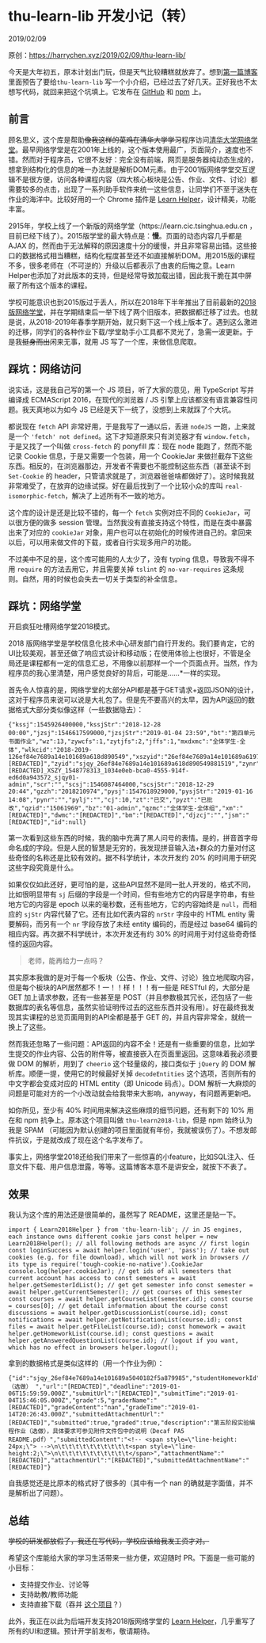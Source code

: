 # thu-learn-lib 开发小记（转）
2019/02/09

<p>原创：<a title="阅读原文" href="https://harrychen.xyz/2019/02/09/thu-learn-lib/" target="_blank">https://harrychen.xyz/2019/02/09/thu-learn-lib/</a></p>
<p>今天是大年初五，原本计划出门玩，但是天气比较糟糕就放弃了。想到<a href="/2019/02/04/hello-world/">第一篇博客</a>里面预告了要给<code class="highlighter-rouge">thu-learn-lib</code> 写一个小介绍，已经过去了好几天。正好我也不太想写代码，就回来把这个坑填上。它发布在 <a href="https://github.com/Harry-Chen/thu-learn-lib">GitHub</a> 和 <a href="https://www.npmjs.com/package/thu-learn-lib">npm</a> 上。</p>
<h2 id="前言">前言</h2>
<p>顾名思义，这个库是帮助<del>像我这样的菜鸡在清华大学学习</del>程序访问<a href="https://learn.tsinghua.edu.cn">清华大学网络学堂</a>。最早网络学堂是在2001年上线的，这个版本使用最广，页面简介，速度也不错。然而对于程序员，它很不友好：完全没有前端，网页是服务器纯动态生成的，想拿到结构化的信息的唯一办法就是解析DOM元素。由于2001版网络学堂交互逻辑不是很方便，访问各种课程内容（四大核心板块是公告、作业、文件、讨论）都需要较多的点击，出现了一系列助手软件来统一这些信息，让同学们不至于迷失在作业的海洋中。比较好用的一个 Chrome 插件是 <a href="https://chrome.google.com/webstore/detail/learn-helper/mdehapphdlihjjgkhmoiknmnhcjpjall">Learn Helper</a>，设计精美，功能丰富。</p>
<p>2915年，学校上线了一个新版的网络学堂（https://learn.cic.tsinghua.edu.cn ，目前已经下线了）。2015版学堂的最大特点是：<strong>慢</strong>。页面的动态内容几乎都是 AJAX 的，然而由于无法解释的原因速度十分的缓慢，并且非常容易出错。这些接口的数据格式相当糟糕，结构化程度甚至还不如直接解析DOM。用2015版的课程不多，很多老师在（不可逆的）升级以后都表示了由衷的后悔之意。Learn Helper也添加了对此版本的支持，但是经常导致加载出错，因此我干脆在其中屏蔽了所有这个版本的课程。</p>
<p>学校可能意识也到2015版过于丢人，所以在2018年下半年推出了目前最新的<a href="https://learn2018.tsinghua.edu.cn">2018版网络学堂</a>，并在学期结束后一举下线了两个旧版本，把数据都迁移了过去。也就是说，从2018-2019年春季学期开始，就只剩下这一个线上版本了。遇到这么激进的迁移，同学们的各种作业下载/学堂助手小工具都不灵光了，急需一波更新。于是我<del>挺身而出</del>闲来无事，就用 JS 写了一个库，来做信息爬取。</p>
<h2 id="踩坑网络访问">踩坑：网络访问</h2>
<p>说实话，这是我自己写的第一个 JS 项目，听了大家的意见，用 TypeScript 写并编译成 ECMAScript 2016，在现代的浏览器 / JS 引擎上应该都没有语言兼容性问题。我天真地以为如今 JS 已经是天下一统了，没想到上来就踩了个大坑。</p>
<p>都说现在 <code class="highlighter-rouge">fetch</code> API 非常好用，于是我写了一通以后，丢进 <code class="highlighter-rouge">nodeJS</code> 一跑，上来就是一个 <code class="highlighter-rouge">'fetch' not defined</code>。这下才知道原来只有浏览器才有 <code class="highlighter-rouge">window.fetch</code>，于是又找了一个叫做 <code class="highlighter-rouge">cross-fetch</code> 的 ponyfill 库：现在 node 能跑了，然而不能记录 Cookie 信息，于是又需要一个包装，用一个 CookieJar 来做拦截存下这些东西。相反的，在浏览器那边，开发者不需要也不能控制这些东西（甚至读不到 <code class="highlighter-rouge">Set-Cookie</code> 的 header，只管请求就是了，浏览器爸爸啥都做好了）。这时候我就非常难受了，在放弃的边缘试探。好在最后找到了一个比较小众的库叫 <code class="highlighter-rouge">real-isomorphic-fetch</code>，解决了上述所有不一致的地方。</p>
<p>这个库的设计是还是比较不错的，每一个 <code class="highlighter-rouge">fetch</code> 实例对应不同的 <code class="highlighter-rouge">CookieJar</code>，可以很方便的做多 session 管理。当然我没有直接支持这个特性，而是在类中暴露出来了对应的 <code class="highlighter-rouge">cookieJar</code> 对象，用户也可以在初始化的时候传进自己的。拿回来以后，可以用来做文件的下载，或者自行实现多用户的功能。</p>
<p>不过美中不足的是，这个库可能用的人太少了，没有 typing 信息，导致我不得不用 <code class="highlighter-rouge">require</code> 的方法去用它，并且需要关掉 <code class="highlighter-rouge">tslint</code> 的 <code class="highlighter-rouge">no-var-requires</code> 这条规则。自然，用的时候也会失去一切关于类型的补全信息。</p>
<h2 id="踩坑网络学堂">踩坑：网络学堂</h2>
<p>开启疯狂吐槽网络学堂2018模式。</p>
<p>2018 版网络学堂是学校信息化技术中心研发部门自行开发的。我们要肯定，它的UI比较美观，甚至还做了响应式设计和移动版；在使用体验上也很好，不管是全局还是课程都有一定的信息汇总，不用像以前那样一个一个页面点开。当然，作为程序员的我心里清楚，用户感觉良好的背后，可能是&hellip;&hellip;*一样的实现。</p>
<p>首先令人惊喜的是，网络学堂的大部分API都是基于GET请求+返回JSON的设计，这对于程序员来说可以说是大礼包了。但是先不要高兴的太早，因为API返回的数据格式大部分类似像这样（一些数据隐去）：</p>
<div class="language-json highlighter-rouge">
<div class="highlight">
<pre class="highlight"><code><span class="p">{</span><span class="s2">"kssj"</span><span class="p">:</span><span class="mi">1545926400000</span><span class="p">,</span><span class="s2">"kssjStr"</span><span class="p">:</span><span class="s2">"2018-12-28 00:00"</span><span class="p">,</span><span class="s2">"jzsj"</span><span class="p">:</span><span class="mi">1546617599000</span><span class="p">,</span><span class="s2">"jzsjStr"</span><span class="p">:</span><span class="s2">"2019-01-04 23:59"</span><span class="p">,</span><span class="s2">"bt"</span><span class="p">:</span><span class="s2">"第四单元书面作业"</span><span class="p">,</span><span class="s2">"wz"</span><span class="p">:</span><span class="mi">13</span><span class="p">,</span><span class="s2">"zywcfs"</span><span class="p">:</span><span class="mi">1</span><span class="p">,</span><span class="s2">"zytjfs"</span><span class="p">:</span><span class="mi">2</span><span class="p">,</span><span class="s2">"jffs"</span><span class="p">:</span><span class="mi">1</span><span class="p">,</span><span class="s2">"mxdxmc"</span><span class="p">:</span><span class="s2">"全体学生-全体"</span><span class="p">,</span><span class="s2">"wlkcid"</span><span class="p">:</span><span class="s2">"2018-2019-126ef84e7689a14e101689a618d890549"</span><span class="p">,</span><span class="s2">"xszyid"</span><span class="p">:</span><span class="s2">"26ef84e7689a14e101689a61975b08b4"</span><span class="p">,</span><span class="s2">"xh"</span><span class="p">:</span><span class="s2">"[REDACTED]"</span><span class="p">,</span><span class="s2">"zyid"</span><span class="p">:</span><span class="s2">"sjqy_26ef84e7689a14e101689a618d890549881519"</span><span class="p">,</span><span class="s2">"zynr"</span><span class="p">:</span><span class="kc">null</span><span class="p">,</span><span class="s2">"zynrStr"</span><span class="p">:</span><span class="s2">""</span><span class="p">,</span><span class="s2">"zyfjid"</span><span class="p">:</span><span class="s2">"[REDACTED]_XSZY_1548778313_1034e0eb-bca0-4555-914f-ed6d0a943572_sjqy01-admin"</span><span class="p">,</span><span class="s2">"scr"</span><span class="p">:</span><span class="s2">""</span><span class="p">,</span><span class="s2">"scsj"</span><span class="p">:</span><span class="mi">1546087464000</span><span class="p">,</span><span class="s2">"scsjStr"</span><span class="p">:</span><span class="s2">"2018-12-29 20:44"</span><span class="p">,</span><span class="s2">"gzzh"</span><span class="p">:</span><span class="s2">"2018210974"</span><span class="p">,</span><span class="s2">"pysj"</span><span class="p">:</span><span class="mi">1547618929000</span><span class="p">,</span><span class="s2">"pysjStr"</span><span class="p">:</span><span class="s2">"2019-01-16 14:08"</span><span class="p">,</span><span class="s2">"pynr"</span><span class="p">:</span><span class="s2">""</span><span class="p">,</span><span class="s2">"pylj"</span><span class="p">:</span><span class="s2">""</span><span class="p">,</span><span class="s2">"cj"</span><span class="p">:</span><span class="mi">10</span><span class="p">,</span><span class="s2">"zt"</span><span class="p">:</span><span class="s2">"已交"</span><span class="p">,</span><span class="s2">"pyzt"</span><span class="p">:</span><span class="s2">"已批改"</span><span class="p">,</span><span class="s2">"qzid"</span><span class="p">:</span><span class="s2">"15061969"</span><span class="p">,</span><span class="s2">"bz"</span><span class="p">:</span><span class="s2">"01-admin"</span><span class="p">,</span><span class="s2">"qzmc"</span><span class="p">:</span><span class="s2">"全体学生-全体组"</span><span class="p">,</span><span class="s2">"xm"</span><span class="p">:</span><span class="s2">"[REDACTED]"</span><span class="p">,</span><span class="s2">"dwmc"</span><span class="p">:</span><span class="s2">"[REDACTED]"</span><span class="p">,</span><span class="s2">"bm"</span><span class="p">:</span><span class="s2">"[REDACTED]"</span><span class="p">,</span><span class="s2">"djzcj"</span><span class="p">:</span><span class="s2">""</span><span class="p">,</span><span class="s2">"jsm"</span><span class="p">:</span><span class="s2">"[REDACTED]"</span><span class="p">,</span><span class="s2">"id"</span><span class="p">:</span><span class="kc">null</span><span class="p">}</span></code></pre>
</div>
</div>
<p>第一次看到这些东西的时候，我的脑中充满了黑人问号的表情。是的，拼音首字母命名成的字段。但是人民的智慧是无穷的，我发现拼音输入法+群众的力量对付这些奇怪的名称还是比较有效的。据不科学统计，本次开发约 20% 的时间用于研究这些字段究竟是什么。</p>
<p>如果仅仅如此还好，更可怕的是，这些API显然不是同一批人开发的，格式不同，比如很明显带有 <code class="highlighter-rouge">sj</code> 后缀的字段是一个时间，但有些地方它的内容是字符串，有些地方它的内容是 epoch 以来的毫秒数，还有些地方，它的内容始终是 <code class="highlighter-rouge">null</code>，而相应的 <code class="highlighter-rouge">sjStr</code> 内容代替了它。还有比如代表内容的 <code class="highlighter-rouge">nrStr</code> 字段中的 HTML entity 需要解码，而另有一个 <code class="highlighter-rouge">nr</code> 字段存放了未经 entity 编码的，而是经过 base64 编码的相应内容。再次据不科学统计，本次开发还有约 30% 的时间用于对付这些奇奇怪怪的返回内容。</p>
<blockquote>
<p>老师，能再给力一点吗？</p>
</blockquote>
<p>其实原本我做的是对于每一个板块（公告、作业、文件、讨论）独立地爬取内容，但是每个板块的API居然都不！一！！样！！！有一些是 RESTful 的，大部分是 GET 加上请求参数，还有一些甚至是 POST（并且参数极其冗长，还包括了一些数据库的表名等信息，虽然实验证明传过去的这些东西并没有用）。好在最终我发现其实课程的总览页面用到的API全都是基于 GET 的，并且内容非常全，就统一换上了这些。</p>
<p>然而我还忽略了一些问题：API返回的内容不全！还是有一些重要的信息，比如学生提交的作业内容、公告的附件等，被直接嵌入在页面里返回。这意味着我必须要做 DOM 的解析，用到了 <code class="highlighter-rouge">cheerio</code> 这个轻量级的，接口类似于 <code class="highlighter-rouge">jQuery</code> 的 DOM 解析库。顺便一提，使用它的时候最好关掉 <code class="highlighter-rouge">decodeEntities</code> 这个选项，否则所有的中文字都会变成对应的 HTML entity（即 Unicode 码点）。DOM 解析一大麻烦的问题是可能对方的一个小改动就会给我带来大影响，anyway，有问题再更新吧。</p>
<p>如你所见，至少有 40% 时间用来解决这些麻烦的细节问题，还有剩下的 10% 用在和 npm 抗争上。原本这个项目叫做 <code class="highlighter-rouge">thu-learn2018-lib</code>，但是 npm 始终认为我是 SPAM （可能因为默认创建的项目里面就有年份，我就被误伤了）。不想发邮件抗议，于是就改成了现在这个名字发布了。</p>
<p>事实上，网络学堂2018还给我们带来了一些惊喜的小feature，比如SQL注入、任意文件下载、用户信息泄露，等等。这篇博客本意不是讲安全，就按下不表了。</p>
<h2 id="效果">效果</h2>
<p>我认为这个库的用法还是很简单的，虽然写了 README，这里还是贴一下。</p>
<div class="language-javascript highlighter-rouge">
<div class="highlight">
<pre class="highlight"><code><span class="k">import</span> <span class="p">{</span> <span class="nx">Learn2018Helper</span> <span class="p">}</span> <span class="k">from</span> <span class="s1">'thu-learn-lib'</span><span class="p">;</span> <span class="c1">// in JS engines, each instance owns different cookie jars</span> <span class="kd">const</span> <span class="nx">helper</span> <span class="o">=</span> <span class="k">new</span> <span class="nx">Learn2018Helper</span><span class="p">();</span> <span class="c1">// all following methods are async</span> <span class="c1">// first login</span> <span class="kd">const</span> <span class="nx">loginSuccess</span> <span class="o">=</span> <span class="kr">await</span> <span class="nx">helper</span><span class="p">.</span><span class="nx">login</span><span class="p">(</span><span class="s1">'user'</span><span class="p">,</span> <span class="s1">'pass'</span><span class="p">);</span> <span class="c1">// take out cookies (e.g. for file download), which will not work in browsers</span> <span class="c1">// its type is require('tough-cookie-no-native').CookieJar</span> <span class="nx">console</span><span class="p">.</span><span class="nx">log</span><span class="p">(</span><span class="nx">helper</span><span class="p">.</span><span class="nx">cookieJar</span><span class="p">);</span> <span class="c1">// get ids of all semesters that current account has access to</span> <span class="kd">const</span> <span class="nx">semesters</span> <span class="o">=</span> <span class="kr">await</span> <span class="nx">helper</span><span class="p">.</span><span class="nx">getSemesterIdList</span><span class="p">();</span> <span class="c1">// get get semester info</span> <span class="kd">const</span> <span class="nx">semester</span> <span class="o">=</span> <span class="kr">await</span> <span class="nx">helper</span><span class="p">.</span><span class="nx">getCurrentSemester</span><span class="p">();</span> <span class="c1">// get courses of this semester</span> <span class="kd">const</span> <span class="nx">courses</span> <span class="o">=</span> <span class="kr">await</span> <span class="nx">helper</span><span class="p">.</span><span class="nx">getCourseList</span><span class="p">(</span><span class="nx">semester</span><span class="p">.</span><span class="nx">id</span><span class="p">);</span> <span class="kd">const</span> <span class="nx">course</span> <span class="o">=</span> <span class="nx">courses</span><span class="p">[</span><span class="mi">0</span><span class="p">];</span> <span class="c1">// get detail information about the course</span> <span class="kd">const</span> <span class="nx">discussions</span> <span class="o">=</span> <span class="kr">await</span> <span class="nx">helper</span><span class="p">.</span><span class="nx">getDiscussionList</span><span class="p">(</span><span class="nx">course</span><span class="p">.</span><span class="nx">id</span><span class="p">);</span> <span class="kd">const</span> <span class="nx">notifications</span> <span class="o">=</span> <span class="kr">await</span> <span class="nx">helper</span><span class="p">.</span><span class="nx">getNotificationList</span><span class="p">(</span><span class="nx">course</span><span class="p">.</span><span class="nx">id</span><span class="p">);</span> <span class="kd">const</span> <span class="nx">files</span> <span class="o">=</span> <span class="kr">await</span> <span class="nx">helper</span><span class="p">.</span><span class="nx">getFileList</span><span class="p">(</span><span class="nx">course</span><span class="p">.</span><span class="nx">id</span><span class="p">);</span> <span class="kd">const</span> <span class="nx">homework</span> <span class="o">=</span> <span class="kr">await</span> <span class="nx">helper</span><span class="p">.</span><span class="nx">getHomeworkList</span><span class="p">(</span><span class="nx">course</span><span class="p">.</span><span class="nx">id</span><span class="p">);</span> <span class="kd">const</span> <span class="nx">questions</span> <span class="o">=</span> <span class="kr">await</span> <span class="nx">helper</span><span class="p">.</span><span class="nx">getAnsweredQuestionList</span><span class="p">(</span><span class="nx">course</span><span class="p">.</span><span class="nx">id</span><span class="p">);</span> <span class="c1">// logout if you want, which has no effect in browsers</span> <span class="nx">helper</span><span class="p">.</span><span class="nx">logout</span><span class="p">();</span> </code></pre>
</div>
</div>
<p>拿到的数据格式是类似这样的（用一个作业为例）：</p>
<div class="language-json highlighter-rouge">
<div class="highlight">
<pre class="highlight"><code><span class="p">{</span><span class="s2">"id"</span><span class="p">:</span><span class="s2">"sjqy_26ef84e7689a14e101689a5040182f5a879985"</span><span class="p">,</span><span class="s2">"studentHomeworkId"</span><span class="p">:</span><span class="s2">"26ef84e7689a14e101689a504b173611"</span><span class="p">,</span><span class="s2">"title"</span><span class="p">:</span><span class="s2">"PA5（选做） "</span><span class="p">,</span><span class="s2">"url"</span><span class="p">:</span><span class="s2">"[REDACTED]"</span><span class="p">,</span><span class="s2">"deadline"</span><span class="p">:</span><span class="s2">"2019-01-06T15:59:59.000Z"</span><span class="p">,</span><span class="s2">"submitUrl"</span><span class="p">:</span><span class="s2">"[REDACTED]"</span><span class="p">,</span><span class="s2">"submitTime"</span><span class="p">:</span><span class="s2">"2019-01-04T15:46:05.000Z"</span><span class="p">,</span><span class="s2">"grade"</span><span class="p">:</span><span class="mi">5</span><span class="p">,</span><span class="s2">"graderName"</span><span class="p">:</span><span class="s2">"[REDACTED]"</span><span class="p">,</span><span class="s2">"gradeContent"</span><span class="p">:</span><span class="s2">"nan"</span><span class="p">,</span><span class="s2">"gradeTime"</span><span class="p">:</span><span class="s2">"2019-01-14T20:26:43.000Z"</span><span class="p">,</span><span class="s2">"submittedAttachmentUrl"</span><span class="p">:</span><span class="s2">"[REDACTED]"</span><span class="p">,</span><span class="s2">"submitted"</span><span class="p">:</span><span class="kc">true</span><span class="p">,</span><span class="s2">"graded"</span><span class="p">:</span><span class="kc">true</span><span class="p">,</span><span class="s2">"description"</span><span class="p">:</span><span class="s2">"第五阶段实验编程作业（选做），具体要求可参见附件文件包中的说明（Decaf PA5 README.pdf）"</span><span class="p">,</span><span class="s2">"submittedContent"</span><span class="p">:</span><span class="s2">"&lt;!-- &lt;span style=</span><span class="se">\"</span><span class="s2">line-height: 24px;</span><span class="se">\"</span><span class="s2">&gt; --&gt;</span><span class="se">\n\t\t\t\t\t\t\t\t\t\t</span><span class="s2">&lt;span style=</span><span class="se">\"</span><span class="s2">line-height:2;</span><span class="se">\"</span><span class="s2">&gt;</span><span class="se">\n\t\t\t\t\t\t\t\t\t\t</span><span class="s2">&lt;/span&gt;"</span><span class="p">,</span><span class="s2">"attachmentName"</span><span class="p">:</span><span class="s2">"[REDACTED]"</span><span class="p">,</span><span class="s2">"attachmentUrl"</span><span class="p">:</span><span class="s2">"[REDACTED]"</span><span class="p">,</span><span class="s2">"submittedAttachmentName"</span><span class="p">:</span><span class="s2">"[REDACTED]"</span><span class="p">}</span></code></pre>
</div>
</div>
<p>自我感觉还是比原本的格式好了很多的（其中有一个 nan 的确就是字面值，并不是解析出了问题）。</p>
<h2 id="总结">总结</h2>
<p><del>学校的研发都放假了，我还在写代码，学校应该给我发工资才对。</del></p>
<p>希望这个库能给大家的学习生活带来一些方便，欢迎随时 PR。下面是一些可能的小目标：</p>
<ul>
<li>支持提交作业、讨论等</li>
<li>支持助教/教师功能</li>
<li>支持直接下载（吞并 <a href="https://github.com/jiegec/clone-learn-tsinghua">这个项目</a>？）</li>
</ul>
<p>此外，我正在以此为后端开发支持2018版网络学堂的 <a href="https://github.com/Harry-Chen/Learn-Project">Learn Helper</a>，几乎重写了所有的UI和逻辑。预计开学前发布，敬请期待。</p>